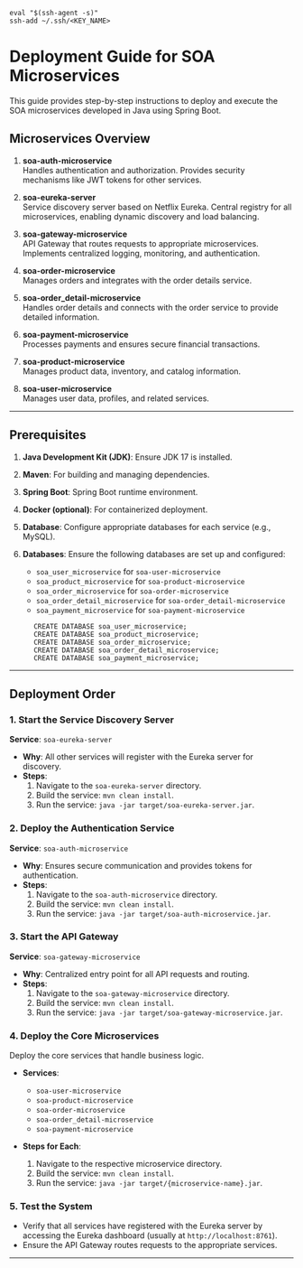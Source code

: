 
```
eval "$(ssh-agent -s)"
ssh-add ~/.ssh/<KEY_NAME>
```
# Deployment Guide for SOA Microservices

This guide provides step-by-step instructions to deploy and execute the SOA microservices developed in Java using Spring Boot.

## Microservices Overview

1. **soa-auth-microservice**  
   Handles authentication and authorization. Provides security mechanisms like JWT tokens for other services.

2. **soa-eureka-server**  
   Service discovery server based on Netflix Eureka. Central registry for all microservices, enabling dynamic discovery and load balancing.

3. **soa-gateway-microservice**  
   API Gateway that routes requests to appropriate microservices. Implements centralized logging, monitoring, and authentication.

4. **soa-order-microservice**  
   Manages orders and integrates with the order details service.

5. **soa-order_detail-microservice**  
   Handles order details and connects with the order service to provide detailed information.

6. **soa-payment-microservice**  
   Processes payments and ensures secure financial transactions.

7. **soa-product-microservice**  
   Manages product data, inventory, and catalog information.

8. **soa-user-microservice**  
   Manages user data, profiles, and related services.

---

## Prerequisites

1. **Java Development Kit (JDK)**: Ensure JDK 17 is installed.
2. **Maven**: For building and managing dependencies.
3. **Spring Boot**: Spring Boot runtime environment.
4. **Docker (optional)**: For containerized deployment.
5. **Database**: Configure appropriate databases for each service (e.g., MySQL).

6. **Databases**: Ensure the following databases are set up and configured:
    - `soa_user_microservice` for `soa-user-microservice`
    - `soa_product_microservice` for `soa-product-microservice`
    - `soa_order_microservice` for `soa-order-microservice`
    - `soa_order_detail_microservice` for `soa-order_detail-microservice`
    - `soa_payment_microservice` for `soa-payment-microservice`

```MySQL
      CREATE DATABASE soa_user_microservice;
      CREATE DATABASE soa_product_microservice;
      CREATE DATABASE soa_order_microservice; 
      CREATE DATABASE soa_order_detail_microservice;
      CREATE DATABASE soa_payment_microservice;
  ```

---

## Deployment Order

### 1. Start the Service Discovery Server
**Service**: `soa-eureka-server`  
- **Why**: All other services will register with the Eureka server for discovery.  
- **Steps**:
  1. Navigate to the `soa-eureka-server` directory.
  2. Build the service: `mvn clean install`.
  3. Run the service: `java -jar target/soa-eureka-server.jar`.

### 2. Deploy the Authentication Service
**Service**: `soa-auth-microservice`  
- **Why**: Ensures secure communication and provides tokens for authentication.  
- **Steps**:
  1. Navigate to the `soa-auth-microservice` directory.
  2. Build the service: `mvn clean install`.
  3. Run the service: `java -jar target/soa-auth-microservice.jar`.

### 3. Start the API Gateway
**Service**: `soa-gateway-microservice`  
- **Why**: Centralized entry point for all API requests and routing.  
- **Steps**:
  1. Navigate to the `soa-gateway-microservice` directory.
  2. Build the service: `mvn clean install`.
  3. Run the service: `java -jar target/soa-gateway-microservice.jar`.

### 4. Deploy the Core Microservices
Deploy the core services that handle business logic.  
- **Services**:
  - `soa-user-microservice`
  - `soa-product-microservice`
  - `soa-order-microservice`
  - `soa-order_detail-microservice`
  - `soa-payment-microservice`

- **Steps for Each**:
  1. Navigate to the respective microservice directory.
  2. Build the service: `mvn clean install`.
  3. Run the service: `java -jar target/{microservice-name}.jar`.

### 5. Test the System
- Verify that all services have registered with the Eureka server by accessing the Eureka dashboard (usually at `http://localhost:8761`).
- Ensure the API Gateway routes requests to the appropriate services.

---

